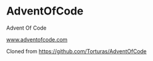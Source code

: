 # AdventOfCode
Advent Of Code

www.adventofcode.com

Cloned from https://github.com/Torturas/AdventOfCode